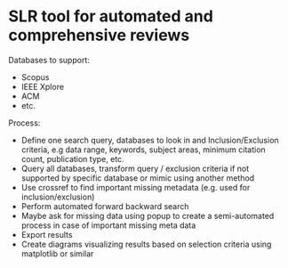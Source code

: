 # SLR tool for automated and comprehensive reviews

Databases to support:
- Scopus
- IEEE Xplore
- ACM
- etc.

Process:
- Define one search query, databases to look in and Inclusion/Exclusion criteria, e.g data range, keywords, subject areas, minimum citation count, publication type, etc.
- Query all databases, transform query / exclusion criteria if not supported by specific database or mimic using another method
- Use crossref to find important missing metadata (e.g. used for inclusion/exclusion)
- Perform automated forward backward search
- Maybe ask for missing data using popup to create a semi-automated process in case of important missing meta data
- Export results
- Create diagrams visualizing results based on selection criteria using matplotlib or similar

